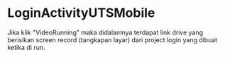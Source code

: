# LoginActivityUTSMobile
Jika klik "VideoRunning" maka didalamnya terdapat link drive yang berisikan screen record (tangkapan layar) dari project login yang dibuat ketika di run.


